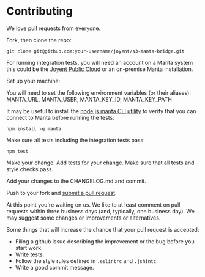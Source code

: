 # Contributing

We love pull requests from everyone.

Fork, then clone the repo:

    git clone git@github.com:your-username/joyent/s3-manta-bridge.git

For running integration tests, you will need an account on a Manta system this could
be the [Joyent Public Cloud](https://www.joyent.com/public-cloud) or an 
on-premise Manta installation. 

Set up your machine:

You will need to set the following environment variables (or their aliases):
    MANTA_URL, MANTA_USER, MANTA_KEY_ID, MANTA_KEY_PATH

It may be useful to install the [node.js manta CLI utility](https://www.npmjs.com/package/manta) 
to verify that you can connect to Manta before running the tests:

    npm install -g manta
    
Make sure all tests including the integration tests pass:

    npm test

Make your change. Add tests for your change. Make sure that all tests and style 
checks pass.

Add your changes to the CHANGELOG.md and commit.

Push to your fork and [submit a pull request][pr].

[pr]: https://github.com/joyent/s3-manta-bridge/compare/

At this point you're waiting on us. We like to at least comment on pull requests
within three business days (and, typically, one business day). We may suggest
some changes or improvements or alternatives.

Some things that will increase the chance that your pull request is accepted:

* Filing a github issue describing the improvement or the bug before you start work.
* Write tests.
* Follow the style rules defined in `.eslintrc` and `.jshintc`.
* Write a good commit message.
